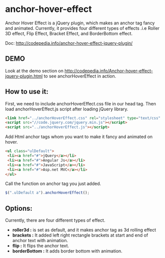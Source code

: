 # anchor-hover-effect
Anchor Hover Effect is a jQuery plugin, which makes an anchor tag fancy and animated. Currently, it provides four different types of effects .i.e Roller 3D effect, Flip Effect, Bracket Effect, and BorderBottom effect. 

Doc: http://codepedia.info/anchor-hover-effect-jquery-plugin/

## DEMO
Look at the demo section on http://codepedia.info/Anchor-hover-effect-jquery-plugin.html to see anchorHoverEffect in action.

## How to use it:
First, we need to include anchorHoverEffect.css file in our head tag. Then load anchorHoverEffect.js script after loading jQuery library.

```html
<link href="../anchorHoverEffect.css" rel="stylesheet" type="text/css" />
<script src="//code.jquery.com/jquery.min.js"></script>
<script src="../anchorHoverEffect.js"></script>
```
Add Html anchor tags whom you want to make it fancy and animated on hover.
```html
<ul class="ulDefault">
 <li><a href="#">jQuery</a></li>
 <li><a href="#">Angular Js</a></li>
 <li><a href="#">JavaScript</a></li>
 <li><a href="#">Asp.net MVC</a></li>
</ul>
```
Call the function on anchor tag you just added.
```javascript
$(".ulDefault a").anchorHoverEffect();
```

## Options:
Currently, there are four different types of effect.

* **roller3d :** is set as default, and it makes anchor tag as 3d rolling effect
* **brackets :** It added left right rectangle brackets at start and end of anchor text with animation.
* **flip :** It flips the anchor text.
* **borderBottom :** It adds border bottom with animation.
